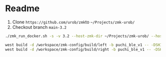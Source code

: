 # Readme

1. Clone `https://github.com/urob/zmk`to `~/Projects/zmk-urob/`
2. Checkout branch `main-3.2`

```sh
./zmk_run_docker.sh -s -v 3.2 --host-zmk-dir ~/Projects/zmk-urob/ --host-config-dir ~/Projects/zmk-config/
```

```sh
west build -d /workspace/zmk-config/build/left -b puchi_ble_v1 -- -DSHIELD=corne_left -DZMK_CONFIG=/workspace/zmk-config/config/
west build -d /workspace/zmk-config/build/right -b puchi_ble_v1 -- -DSHIELD=corne_right -DZMK_CONFIG=/workspace/zmk-config/config/
```
